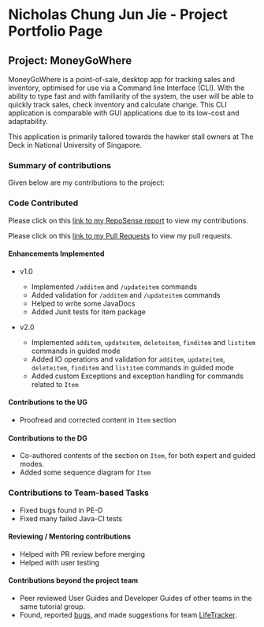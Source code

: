 # Nicholas Chung Jun Jie - Project Portfolio Page

## Project: MoneyGoWhere

MoneyGoWhere is a point-of-sale, desktop app for tracking sales and inventory, optimised for use via a Command line
Interface (CLI). With the ability to type fast and with familiarity of the system, the user will be able to quickly track
sales, check inventory and calculate change. This CLI application is comparable with GUI applications due to its
low-cost and adaptability.

This application is primarily tailored towards the hawker stall owners at The Deck in National University of Singapore.

### Summary of contributions
Given below are my contributions to the project:

### Code Contributed

Please click on this [link to my RepoSense report](https://nus-cs2113-ay2223s2.github.io/tp-dashboard/?search=T09&sort=groupTitle&sortWithin=title&timeframe=commit&mergegroup=&groupSelect=groupByRepos&breakdown=true&checkedFileTypes=docs~functional-code~test-code~other&since=2023-02-17&tabOpen=true&tabType=authorship&tabAuthor=NicholasChungJunJie&tabRepo=AY2223S2-CS2113T-T09-2%2Ftp%5Bmaster%5D&authorshipIsMergeGroup=false&authorshipFileTypes=docs~functional-code~test-code~other&authorshipIsBinaryFileTypeChecked=false&authorshipIsIgnoredFilesChecked=false) to view my contributions.

Please click on this [link to my Pull Requests](https://github.com/AY2223S2-CS2113T-T09-2/tp/pulls?q=is%3Apr+author%3ANicholasChungJunJie) to view my pull requests.

#### Enhancements Implemented
* v1.0
    * Implemented `/additem` and `/updateitem` commands
    * Added validation for `/additem` and `/updateitem` commands
    * Helped to write some JavaDocs
    * Added Junit tests for item package
  
* v2.0
    * Implemented `additem`, `updateitem`, `deleteitem`, `finditem` and `listitem` commands in guided mode
    * Added IO operations and validation for `additem`, `updateitem`, `deleteitem`, `finditem` and `listitem` commands in guided mode
    * Added custom Exceptions and exception handling for commands related to `Item`

#### Contributions to the UG
* Proofread and corrected content in `Item` section

#### Contributions to the DG
* Co-authored contents of the section on `Item`, for both expert and guided modes.
* Added some sequence diagram for `Item`

### Contributions to Team-based Tasks
* Fixed bugs found in PE-D
* Fixed many failed Java-CI tests

#### Reviewing / Mentoring contributions
* Helped with PR review before merging
* Helped with user testing

#### Contributions beyond the project team
* Peer reviewed User Guides and Developer Guides of other teams in the same tutorial group.
* Found, reported [bugs](https://github.com/NicholasChungJunJie/ped), and made suggestions for team [LifeTracker](https://github.com/AY2223S2-CS2113-W15-1/tp).